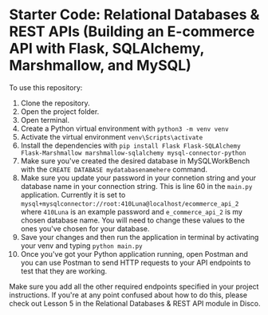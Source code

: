 # Starter Code: Relational Databases & REST APIs (Building an E-commerce API with Flask, SQLAlchemy, Marshmallow, and MySQL)

To use this repository:
1. Clone the repository.
2. Open the project folder.
3. Open terminal.
4. Create a Python virtual environment with ``python3 -m venv venv``
5. Activate the virtual environment ``venv\Scripts\activate``
6. Install the dependencies with ``pip install Flask Flask-SQLAlchemy Flask-Marshmallow marshmallow-sqlalchemy mysql-connector-python``
7. Make sure you've created the desired database in MySQLWorkBench with the ``CREATE DATABASE mydatabasenamehere`` command.
8. Make sure you update your password in your connetion string and your database name in your connection string. This is line 60 in the ``main.py`` application.
Currently it is set to ``mysql+mysqlconnector://root:410Luna@localhost/ecommerce_api_2`` where ``410Luna`` is an example password and ``e_commerce_api_2`` is my chosen database name.
You will need to change these values to the ones you've chosen for your database.
9. Save your changes and then run the application in terminal by activating your venv and typing ``python main.py``
10. Once you've got your Python application running, open Postman and you can use Postman to send HTTP requests to your API endpoints to test that they are working.

Make sure you add all the other required endpoints specified in your project instructions. If you're at any point confused about how to do this, please check out Lesson 5 in the Relational Databases & REST API module in Disco.
